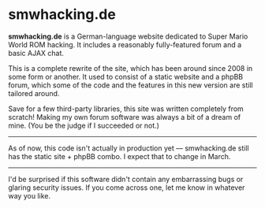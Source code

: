 # smwhacking.de
**smwhacking.de** is a German-language website dedicated to Super Mario World ROM hacking. It includes a reasonably fully-featured forum and a basic AJAX chat.

This is a complete rewrite of the site, which has been around since 2008 in some form or another. It used to consist of a static website and a phpBB forum, which some of the code and the features in this new version are still tailored around.

Save for a few third-party libraries, this site was written completely from scratch! Making my own forum software was always a bit of a dream of mine. (You be the judge if I succeeded or not.)

---

As of now, this code isn't actually in production yet &mdash; smwhacking.de still has the static site + phpBB combo. I expect that to change in March.

---

I'd be surprised if this software didn't contain any embarrassing bugs or glaring security issues. If you come across one, let me know in whatever way you like.
